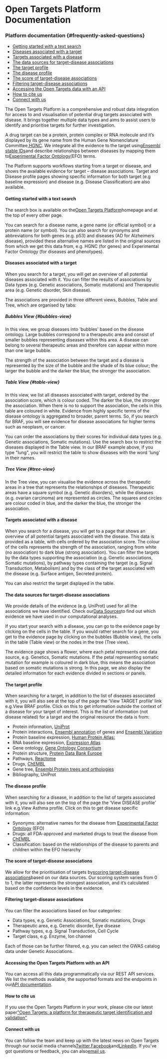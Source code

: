 # Open Targets Platform Documentation

### Platform documentation {#frequently-asked-questions}



* [Getting started with a text search](http://www.targetvalidation.org/#getting_started)
* [Diseases associated with a target](http://www.targetvalidation.org/#target_assoc)
* [Targets associated with a disease](http://www.targetvalidation.org/#disease_assoc)
* [The data sources for target-disease associations](http://www.targetvalidation.org/#evidence)
* [The target profile](http://www.targetvalidation.org/#target_profile)
* [The disease profile](http://www.targetvalidation.org/#disease_profile)
* [The score of target-disease associations](http://www.targetvalidation.org/#scoring)
* [Filtering target-disease associations](http://www.targetvalidation.org/#filters)
* [Accessing the Open Targets data with an API](http://www.targetvalidation.org/#api)
* [How to cite us](http://www.targetvalidation.org/#citation)
* [Connect with us](http://www.targetvalidation.org/#connect)

The Open Targets Platform is a comprehensive and robust data integration for access to and visualisation of potential drug targets associated with disease. It brings together multiple data types and aims to assist users to identify and prioritise targets for further investigation.

A drug target can be a protein, protein complex or RNA molecule and it’s displayed by its gene name from the Human Gene Nomenclature Committee,[HGNC](http://www.genenames.org/). We integrate all the evidence to the target using[Ensembl stable IDs](http://www.ensembl.org/info/genome/stable_ids/index.html)and describe relationships between diseases by mapping them to[Experimental Factor Ontology](http://www.ebi.ac.uk/efo/)\(EFO\) terms.

The Platform supports workflows starting from a target or disease, and shows the available evidence for target – disease associations. Target and Disease profile pages showing specific information for both target \(e.g baseline expression\) and disease \(e.g. Disease Classification\) are also available.

#### Getting started with a text search

The search box is available on the[Open Targets Platform](https://www.targetvalidation.org/)homepage and at the top of every other page.

You can search for a disease name, a gene name \(or official symbol\) or a protein name \(or symbol\). You can also search for synonyms and abbreviations for both genes \(e.g. p53\) and diseases \(AD for Alzheimers disease\), provided these alternative names are listed in the original sources from which we get this data from, e.g. HGNC \(for genes\) and Experimental Factor Ontology \(for diseases and phenotypes\).

#### Diseases associated with a target

When you search for a target, you will get an overview of all potential diseases associated with it. You can filter the results of associations by Data types \(e.g. Genetic associations, Somatic mutations\) and Therapeutic area \(e.g. Genetic disorder, Skin disease\).

The associations are provided in three different views, Bubbles, Table and Tree, which are organised by tabs:

##### Bubbles View {#bubbles-view}

In this view, we group diseases into 'bubbles' based on the disease ontology. Large bubbles correspond to a therapeutic area and consist of smaller bubbles representing diseases within this area. A disease can belong to several therapeutic areas and therefore can appear within more than one large bubble.

The strength of the association between the target and a disease is represented by the size of the bubble and the shade of its blue colour; the larger the bubble and the darker the blue, the stronger the association.

##### Table View {#table-view}

In this view, we list all diseases associated with target, ordered by the association score, which is colour coded. The darker the blue, the stronger the association. When there is no to support the association, the cells in this table are coloured in white. Evidence from highly specific terms of the disease ontology is aggregated to broader, parent terms. So, if you search for BRAF, you will see evidence for disease associations for higher terms such as neoplasm, or cancer.

You can order the associations by their scores for individual data types \(e.g. Genetic associations, Somatic mutations\). Use the search box to restrict the diseases displayed in the Table view. In our BRAF example above, if you type "lung", you will restrict the table to show diseases with the word 'lung' in their names.

##### Tree View {#tree-view}

In the Tree view, you can visualise the evidence across the therapeutic areas in a tree that represents the relationships of diseases. Therapeutic areas have a square symbol \(e.g. Genetic disorders\), while the diseases \(e.g. ovarian carcinoma\) are represented as circles. The squares and circles are colour coded in blue, and the darker the blue, the stronger the association.

#### Targets associated with a disease

When you search for a disease, you will get to a page that shows an overview of all potential targets associated with the disease. This data is provided as a table, with cells ordered by the association score. The colour of the cells represents the strength of the association, ranging from white \(no association\) to dark blue \(strong association\). You can filter the targets by the data types supporting the association \(e.g. Genetic associations, Somatic mutations\), by pathway types containing the target \(e.g. Signal Transduction, Metabolism\) and by the class of the target associated with the disease \(e.g. Surface antigen, Secreted protein\).

You can also restrict the target displayed in the table.

#### The data sources for target-disease associations

We provide details of the evidence \(e.g. UniProt\) used for all the associations we have identified. Check our[Data Sources](http://www.targetvalidation.org/data-sources)to find out which evidence we have used in our computational analyses.

If you start your search with a disease, you can go to the evidence page by clicking on the cells in the table. If you would rather search for a gene, you get to the evidence page by clicking on the bubbles \(Bubble view\), the cells in the table \(Table view\) or the nodes in the tree \(Tree view\).

The evidence page shows a flower, where each petal represents one data source, e.g. Genetics, Somatic mutations. If the petal representing somatic mutation for example is coloured in dark blue, this means the association based on somatic mutations is strong. In this page, we also display the detailed information for each evidence divided in sections or panels.

#### The target profile

When searching for a target, in addition to the list of diseases associated with it, you will also see at the top of the page the ‘View TARGET profile’ link e.g.View BRAF profile. Click on this to get information outside the context of a disease for your target of interest. This is the list of information \(not disease related\) for a target and the original resource the data is from:

* Protein information,
  [UniProt](http://www.uniprot.org/)
* Protein interactions,
  [Ensembl annotation](http://http//omnipathdb.org/%3C/a%3E%3C/li%3E%20%20%20%20%20%20%20%20%20%20%20%20%20%20%20%20%20%20%20%20%20%20%20%20%3Cli%3EVariants,%20isoforms%20and%20genomic%20context,%20%3Ca%20href=)
  of genes and
  [Ensembl Variation](http://www.ensembl.org/info/genome/variation/index.html)
* Protein baseline expression,
  [Human Protein Atlas:](http://www.proteinatlas.org/)
* RNA baseline expression,
  [Expression Atlas](https://www.ebi.ac.uk/gxa/home)
* Gene ontology,
  [Gene Ontology Consortium](http://geneontology.org/)
* Protein structure,
  [Protein Data Bank Europe](https://www.ebi.ac.uk/pdbe/)
* Pathways,
  [Reactome](http://www.reactome.org/)
* Drugs,
  [ChEMBL](https://www.ebi.ac.uk/chembl/)
* Gene tree,
  [Ensembl Protein trees and orthologies](http://www.ensembl.org/info/genome/compara/homology_method.html)
* Bibliography, UniProt

#### The disease profile

When searching for a disease, in addition to the list of targets associated with it, you will also see on the top of the page the ‘View DISEASE profile’ link e.g.View Asthma profile. Click on this to get disease specific information:

* Synonyms: alternative names for the disease from
  [Experimental Factor Ontology](http://www.ebi.ac.uk/efo/)
  \(EFO\)
* Drugs: all FDA-approved and marketed drugs to treat the disease from
  [ChEMBL](https://www.ebi.ac.uk/chembl/)
* Classification: based on the relationships of the disease to parents and children within the EFO hierarchy

#### The score of target-disease associations

We allow for the prioritisation of targets by[scoring target-disease associations](http://www.targetvalidation.org/scoring)based on our data sources. Our scoring system varies from 0 to 1, the latter represents the strongest association, and it’s calculated based on the confidence levels in the evidence.

#### Filtering target-disease associations

You can filter the associations based on four categories:

* Data types, e.g. Genetic Associations, Somatic mutations, Drugs
* Therapeutic area, e.g. Genetic disorder, Eye disease
* Pathway types, e.g. Signal Transduction, Cell Cycle
* Target class, e.g. Enzyme, Ion channel

Each of those can be further filtered, e.g. you can select the GWAS catalog data under Genetic Associations.

#### Accessing the Open Targets Platform with an API

You can access all this data programmatically via our REST API services. We list the methods available, the supported formats and the endpoints in our[API documentation](http://api.opentargets.io/v3/platform/docs).

#### How to cite us

If you use the Open Targets Platform in your work, please cite our latest paper["Open Targets: a platform for therapeutic target identification and validation"](http://nar.oxfordjournals.org/content/early/2016/11/29/nar.gkw1055.full)

#### Connect with us

You can follow the team and keep up with the latest news on Open Targets through our social media channels[Twitter](https://twitter.com/targetvalidate/),[Facebook](https://www.facebook.com/OpenTargets/)and[LinkedIn](https://www.linkedin.com/company/centre-for-therapeutic-target-validation). If you’ve got questions or feedback, you can also[email us](mailto:support@targetvalidation.org).

